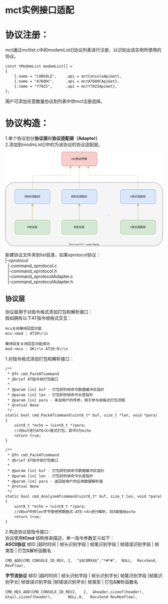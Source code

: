 # mct实例接口适配
# 协议注册：
mct通过mctlist.c中的modemList[]协议列表进行注册，以识别出该实例所使用的协议。
```
const tModemList modemList[] =
{
    {.name = "CONSOLE",    .api = mctConsoleApiGet},
    {.name = "A7680C",     .api = mctA7680CApiGet},
    {.name = "Y7025",      .api = mctY7025ApiGet},
};
```
用户可添加任意数量协议到列表中供mct注册选择。
# 协议构造：
1.单个协议划分**协议层**和**协议适配层（Adapter）**  
2.添加到modmList[]中的为该协议的协议适配层。


![协议实现](../document/mctlist.svg)

新建协议文件夹到list目录，如某xprotocol协议：  
|-xprotocol  
&nbsp;&nbsp;|-command_xprotocol.c  
&nbsp;&nbsp;|-command_xprotocol.h  
&nbsp;&nbsp;|-command_xprotocolAdapter.c  
&nbsp;&nbsp;|-command_xprotocolAdapter.h  

## 协议层
协议层用于对指令格式添加打包和解析接口：  
假如拥有以下AT指令帧格式交互：
```
mcu关闭模块回显功能
mcu->mod : ATI0\r\n 

模块回复关闭回显功能成功
mod->mcu : OK\r\n ATI0:0\r\n
```

1.对指令格式添加打包和解析接口：
```
/**
 * @fn cmd_PackATcommand
 * @brief AT指令帧打包接口
 * 
 * @param [in] buf - 打包好的帧命令数据缓冲区指针
 * @param [in] len - 打包好的帧命令长度指针
 * @param [in] para - 来自用户的传参，用于参与帧格式打包流程
 * @retval None
 */
static bool cmd_PackATcommand(uint8_t* buf, size_t *len, void *para)
{
    uint8_t *echo = (uint8_t *)para;
    //对buf进行ATE<X>格式打包，其中X为echo
    return true;
}
```
```
/**
 * @fn cmd_PackATcommand
 * @brief AT指令帧打包接口
 * 
 * @param [in] buf - 打包好的帧命令数据缓冲区指针
 * @param [in] len - 打包好的帧命令长度指针
 * @param [in] para - 返回给用户的应用数据解析值
 * @retval None
 */
static bool cmd_AnalyzeATcommand(uint8_t* buf, size_t len, void *para)
{
    uint8_t *echo = (uint8_t *)para;
    //对buf中的len字节使用预期格式-ATE:<X>进行解析，将X赋值给echo
    return true;
}
```
2.构造协议层指令接口：  
协议使用**tCmd** 结构体来描述，单一指令参数定义如下：  
**ASCII协议**
帧ID |超时时间 | 帧头识别字段 | 帧尾识别字段 | 帧错误识别字段 | 帧类型 | 打包&解析函数名   

```
CMD_ADD(CMD_CONSOLE_ID_REV, 2,  "$$COMX$$","*#*#",  NULL,  RecvSend,  RevFlow),
```
**字节流协议**
帧ID |超时时间 | 帧头识别字段 | 帧头识别字长| 帧尾识别字段 |帧尾识别字长| 帧错误识别字段 |帧错误识别字长| 帧类型 | 打包&解析函数名
```
CMD_HEX_ADD(CMD_CONSOLE_ID_REV2,   2,  &header,sizeof(header),      &tail,sizeof(header),       NULL,0,   RecvSend RevHexFlow),
```
